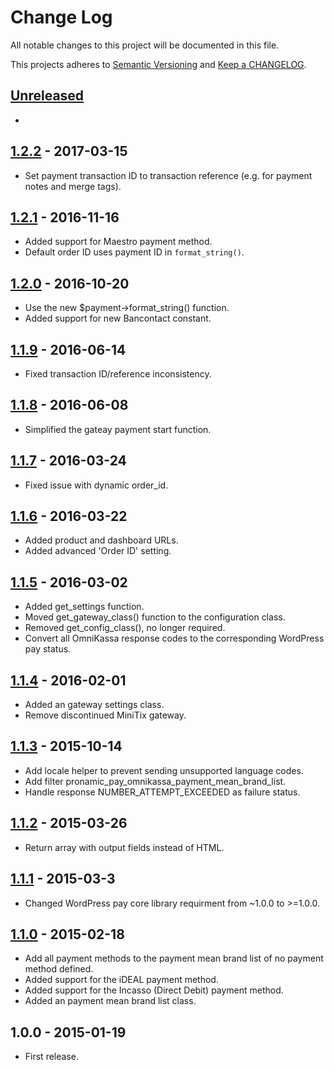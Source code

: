 # Change Log

All notable changes to this project will be documented in this file.

This projects adheres to [Semantic Versioning](http://semver.org/) and [Keep a CHANGELOG](http://keepachangelog.com/).

## [Unreleased][unreleased]
-

## [1.2.2] - 2017-03-15
- Set payment transaction ID to transaction reference (e.g. for payment notes and merge tags).

## [1.2.1] - 2016-11-16
- Added support for Maestro payment method.
- Default order ID uses payment ID in `format_string()`.

## [1.2.0] - 2016-10-20
- Use the new $payment->format_string() function.
- Added support for new Bancontact constant.

## [1.1.9] - 2016-06-14
- Fixed transaction ID/reference inconsistency.

## [1.1.8] - 2016-06-08
- Simplified the gateay payment start function.

## [1.1.7] - 2016-03-24
- Fixed issue with dynamic order_id.

## [1.1.6] - 2016-03-22
- Added product and dashboard URLs.
- Added advanced 'Order ID' setting.

## [1.1.5] - 2016-03-02
- Added get_settings function.
- Moved get_gateway_class() function to the configuration class.
- Removed get_config_class(), no longer required.
- Convert all OmniKassa response codes to the corresponding WordPress pay status.

## [1.1.4] - 2016-02-01
- Added an gateway settings class.
- Remove discontinued MiniTix gateway.

## [1.1.3] - 2015-10-14
- Add locale helper to prevent sending unsupported language codes.
- Add filter pronamic_pay_omnikassa_payment_mean_brand_list.
- Handle response NUMBER_ATTEMPT_EXCEEDED as failure status.

## [1.1.2] - 2015-03-26
- Return array with output fields instead of HTML.

## [1.1.1] - 2015-03-3
- Changed WordPress pay core library requirment from ~1.0.0 to >=1.0.0.

## [1.1.0] - 2015-02-18
- Add all payment methods to the payment mean brand list of no payment method defined.
- Added support for the iDEAL payment method.
- Added support for the Incasso (Direct Debit) payment method.
- Added an payment mean brand list class.

## 1.0.0 - 2015-01-19
- First release.

[unreleased]: https://github.com/wp-pay-gateways/omnikassa/compare/1.2.2...HEAD
[1.2.2]: https://github.com/wp-pay-gateways/omnikassa/compare/1.2.1...1.2.2
[1.2.1]: https://github.com/wp-pay-gateways/omnikassa/compare/1.2.0...1.2.1
[1.2.0]: https://github.com/wp-pay-gateways/omnikassa/compare/1.1.9...1.2.0
[1.1.9]: https://github.com/wp-pay-gateways/omnikassa/compare/1.1.8...1.1.9
[1.1.8]: https://github.com/wp-pay-gateways/omnikassa/compare/1.1.7...1.1.8
[1.1.7]: https://github.com/wp-pay-gateways/omnikassa/compare/1.1.6...1.1.7
[1.1.6]: https://github.com/wp-pay-gateways/omnikassa/compare/1.1.5...1.1.6
[1.1.5]: https://github.com/wp-pay-gateways/omnikassa/compare/1.1.4...1.1.5
[1.1.4]: https://github.com/wp-pay-gateways/omnikassa/compare/1.1.3...1.1.4
[1.1.3]: https://github.com/wp-pay-gateways/omnikassa/compare/1.1.2...1.1.3
[1.1.2]: https://github.com/wp-pay-gateways/omnikassa/compare/1.1.1...1.1.2
[1.1.1]: https://github.com/wp-pay-gateways/omnikassa/compare/1.1.0...1.1.1
[1.1.0]: https://github.com/wp-pay-gateways/omnikassa/compare/1.0.0...1.1.0
